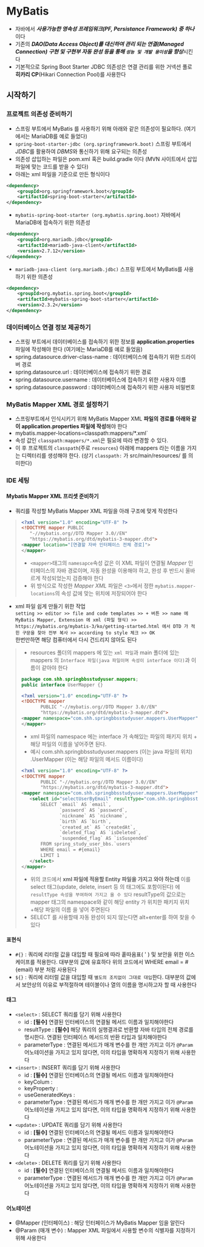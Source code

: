 # MyBatis
* 자바에서 ***사용가능한 영속성 프레임워크(PF, Persistance Framework) 중 하나***이다
* 기존의 ***DAO(Data Access Object)를 대신하여 관리 되는 연결(Managed Connection) 구현 및 구현부 자동 완성 등을 통해 `성능 및 개발 용이성`을 향상***시킨다
* 기본적으로 Spring Boot Starter JDBC 의존성은 연결 관리를 위한 거넥션 풀로 **히카리 CP**(Hikari Connection Pool)를 사용한다

## 시작하기
### 프로젝트 의존성 준비하기
* 스프링 부트에서 MyBatis 를 사용하기 위해 아래와 같은 의존성이 필요하다. (여기에서는 MariaDB를 예로 들었다)
* `spring-boot-starter-jdbc (org.springframework.boot)` 스프링 부트에서 *JDBC*를 활용하여 *DBMS*와 통신하기 위해 요구되는 의존성
* 의존성 삽입하는 파일은 pom.xml 혹은 build.gradle 이다 (MVN 사이트에서 삽입 파일에 맞는 코드를 받을 수 있다)
* 아래는 xml 파일을 기준으로 만든 형식이다
```xml
<dependency>
    <groupId>org.springframework.boot</groupId>
    <artifactId>spring-boot-starter</artifactId>
</dependency>
```
* `mybatis-spring-boot-starter (org.mybatis.spring.boot)` 자바에서 MariaDB에 접속하기 위한 의존성
```xml
<dependency>
    <groupId>org.mariadb.jdbc</groupId>
    <artifactId>mariadb-java-client</artifactId>
    <version>2.7.12</version>
</dependency>
```
* `mariadb-java-client (org.mariadb.jdbc)` 스프링 부트에서 MyBatis를 사용하기 위한 의존성
```xml
<dependency>
    <groupId>org.mybatis.spring.boot</groupId>
    <artifactId>mybatis-spring-boot-starter</artifactId>
    <version>2.3.2</version>
</dependency>
```

### 데이터베이스 연결 정보 제공하기
* 스프링 부트에서 데이터베이스를 접속하기 위한 정보를 **application.properties** 파일에 작성해야 한다 (여기에는 MariaDB를 예로 들었음)
* spring.datasource.driver-class-name : 데이터베이스에 접속하기 위한 드라이버 경로
* spring.datasource.url : 데이터베이스에 접속하기 위한 경로
* spring.datasource.username : 데이터베이스에 접속하기 위한 사용자 이름
* spring.datasource.password : 데이터베이스에 접속하기 위한 사용자 비밀번호

### MyBatis Mapper XML 경로 설정하기
* 스프링부트에서 인식시키기 위해 MyBatis Mapper XML **파일의 경로를 아래와 같이 application.properties 파일에 작성**해야 한다
* mybatis.mapper-locations=classpath:mappers/*.xml`
* 속성 값인 `classpath:mappers/*.xml`은 필요에 따라 변경할 수 있다.
* 이 후 프로젝트의 `classpath`(주로 `resources`)  아래에 mappers 라는 이름을 가지는 디렉터리를 생성해야 한다. (상기 `classpath:` 가 src/main/resources/ 를 의미한다)

### IDE 세팅
#### Mybatis Mapper XML 프리셋 준비하기
* 쿼리를 작성할 MyBatis Mapper XML 파일을 아래 구조에 맞게 작성한다
>```xml
><?xml version="1.0" encoding="UTF-8" ?>
><!DOCTYPE mapper PUBLIC
>    "-//mybatis.org//DTD Mapper 3.0//EN"
>    "https://mybatis.org/dtd/mybatis-3-mapper.dtd">
><mapper location="[연결할 자바 인터페이스 전체 경로]">
></mapper>
>```
>* `<mapper>`태그의 `namesapce`속성 값은 이 XML 파일이 연결될 _Mapper_ 인터페이스의 자바 경로이며, 자동 완성을 이용해야 하고, 완성 후 반드시 올바르게 작성되었는지 검증해야 한다
>* 위 방식으로 작성한 _Mapper XML_ 파일은 `<3>`에서 정한 `mybatis.mapper-locations`의 속성 값에 맞는 위치에 저장되어야 한다
* xml 파일 쉽게 만들기 위한 작업 <br>`setting >> editor >> file and code templates >> + 버튼 >> name 에 MyBatis Mapper, Extension 에 xml (파일 형식) >>  https://mybatis.org/mybatis-3/ko/getting-started.html 에서 DTD 가 적힌 구문을 찾아 전부 복사 >> according to style 체크 >> OK`<br>한번만하면 해당 컴퓨터에서 다시 건드리지 않아도 된다
>* resources 폴더의 mappers 에 있는 `xml 파일`과 main 폴더에 있는 mappers 의 `Interface 파일(java 파일이며 속성이 interface 이다)`과 이름이 같아야 한다
>```java
>package com.shh.springbbsstudyuser.mappers;
>public interface UserMapper {}
>```
>```xml
><?xml version="1.0" encoding="UTF-8" ?>
><!DOCTYPE mapper
>        PUBLIC "-//mybatis.org//DTD Mapper 3.0//EN"
>        "https://mybatis.org/dtd/mybatis-3-mapper.dtd">
><mapper namespace="com.shh.springbbsstudyuser.mappers.UserMapper">
></mapper>
>```
>* xml 파일의 namespace 에는 interface 가 속해있는 파일의 패키지 위치 + 해당 파일의 이름을 넣어주면 된다.
>* 예시 com.shh.springbbsstudyuser.mappers (이는 java 파일의 위치) .UserMapper (이는 해당 파일의 메서드 이름이다)
>```xml
><?xml version="1.0" encoding="UTF-8" ?>
><!DOCTYPE mapper
>        PUBLIC "-//mybatis.org//DTD Mapper 3.0//EN"
>        "https://mybatis.org/dtd/mybatis-3-mapper.dtd">
><mapper namespace="com.shh.springbbsstudyuser.mappers.UserMapper">
>    <select id="selectUserByEmail" resultType="com.shh.springbbsstudyuser.entities.UserEntity">
>        SELECT `email` AS `email`,
>               `password` AS `password`,
>               `nickname` AS `nickname`,
>               `birth` AS `birth`,
>               `created_at` AS `createdAt`,
>               `deleted_flag` AS `isDeleted`,
>               `suspended_flag` AS `isSuspended`
>        FROM spring_study_user_bbs.`users`
>        WHERE email = #{email}
>        LIMIT 1
>    </select>
></mapper>
>```
>* 위의 코드에서 **xml 파일에 적용할 Entity 파일을 가지고 와야 하는데** 이를 select 태그(update, delete, insert 등 의 태그에도 포함이된다) 에 `resultType 속성을 부여하여 가지고 올 수 있다` resultType의 값으로는 mapper 태그의 namespace와 같이 해당 entity 가 위치한 패키지 위치+해당 파일의 이름 을 넣어 주면된다
>* SELECT 를 사용할때 자동 완성이 되지 않는다면 alt+enter를 하여 찾을 수 있다

#### 표현식
* `#{}` : 쿼리에 리터럴 값을 대입할 때 필요에 따라 홑따옴표( ' ) 및 보안을 위한 이스케이프를 적용한다. 대부분의 값에 유효하다 위의 코드에서 WHERE email = #{email} 부분 처럼 사용된다
* `${}` : 쿼리에 리터럴 값을 대입할 때 `별도의 조치없이 그대로 대입`한다. 대부분의 값에서 보안상의 이유로 부적절하며 테이블이나 열의 이름을 명시하고자 할 때 사용한다
#### 태그
* `<select>` : SELECT 쿼리를 담기 위해 사용한다
    * id : **[필수]** 연결된 인터베이스의 연결될 메서드 이름과 일치해야한다
    * resultType : **[필수]** 해당 쿼리의 실행결과로 반환할 자바 타입의 전체 경로를 명시한다. 연결된 인터페이스 메서드의 반환 타입과 일치해야한다
    * parameterType : 연결된 메서드가 매개 변수를 한 개만 가지고 이가 `@Param` 어노테이션을 가지고 있지 않다면, 이의 타입을 명확하게 지정하기 위해 사용한다
* `<insert>` : INSERT 쿼리를 담기 위해 사용한다
    * id : **[필수]** 연결된 인터베이스의 연결될 메서드 이름과 일치해야한다
    * keyColum :
    * keyProperty :
    * useGeneratedKeys : 
    * parameterType : 연결된 메서드가 매개 변수를 한 개만 가지고 이가 `@Param` 어노테이션을 가지고 있지 않다면, 이의 타입을 명확하게 지정하기 위해 사용한다
* `<update>` : UPDATE 쿼리를 담기 위해 사용한다
    * id : **[필수]** 연결된 인터베이스의 연결될 메서드 이름과 일치해야한다
    * parameterType : 연결된 메서드가 매개 변수를 한 개만 가지고 이가 `@Param` 어노테이션을 가지고 있지 않다면, 이의 타입을 명확하게 지정하기 위해 사용한다
* `<delete>` : DELETE 쿼리를 담기 위해 사용한다
    * id : **[필수]** 연결된 인터베이스의 연결될 메서드 이름과 일치해야한다
    * parameterType : 연결된 메서드가 매개 변수를 한 개만 가지고 이가 `@Param` 어노테이션을 가지고 있지 않다면, 이의 타입을 명확하게 지정하기 위해 사용한다
#### 어노테이션
* @Mapper (인터페이스) : 해당 인터페이스가 MyBatis Mapper 임을 알린다
* @Param (매개 변수) : Mapper XML 파일에서 사용할 변수의 식별자를 지정하기 위해 사용한다
